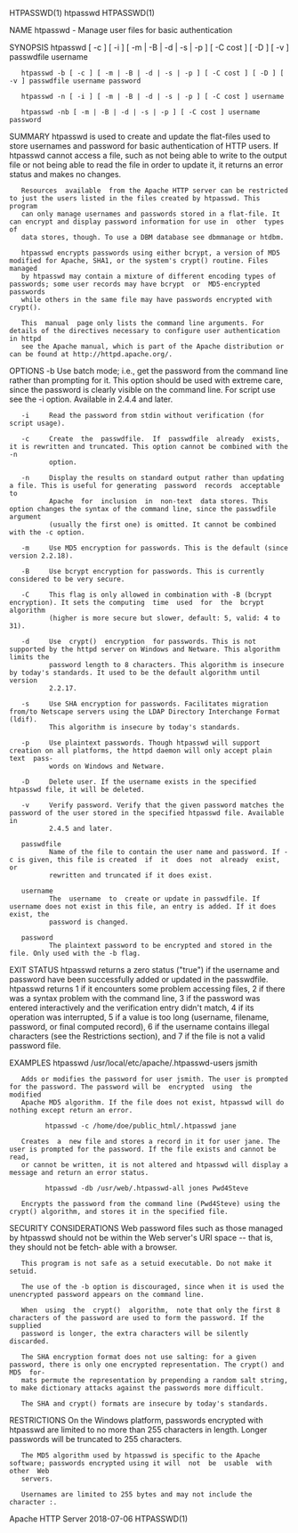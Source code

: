HTPASSWD(1)                                                          htpasswd                                                          HTPASSWD(1)

NAME
       htpasswd - Manage user files for basic authentication

SYNOPSIS
       htpasswd [ -c ] [ -i ] [ -m | -B | -d | -s | -p ] [ -C cost ] [ -D ] [ -v ] passwdfile username

       htpasswd -b [ -c ] [ -m | -B | -d | -s | -p ] [ -C cost ] [ -D ] [ -v ] passwdfile username password

       htpasswd -n [ -i ] [ -m | -B | -d | -s | -p ] [ -C cost ] username

       htpasswd -nb [ -m | -B | -d | -s | -p ] [ -C cost ] username password

SUMMARY
       htpasswd  is  used  to  create  and  update  the flat-files used to store usernames and password for basic authentication of HTTP users. If
       htpasswd cannot access a file, such as not being able to write to the output file or not being able to read the file in order to update it,
       it returns an error status and makes no changes.

       Resources  available  from the Apache HTTP server can be restricted to just the users listed in the files created by htpasswd. This program
       can only manage usernames and passwords stored in a flat-file. It can encrypt and display password information for use in  other  types  of
       data stores, though. To use a DBM database see dbmmanage or htdbm.

       htpasswd encrypts passwords using either bcrypt, a version of MD5 modified for Apache, SHA1, or the system's crypt() routine. Files managed
       by htpasswd may contain a mixture of different encoding types of passwords; some user records may have bcrypt  or  MD5-encrypted  passwords
       while others in the same file may have passwords encrypted with crypt().

       This  manual  page only lists the command line arguments. For details of the directives necessary to configure user authentication in httpd
       see the Apache manual, which is part of the Apache distribution or can be found at http://httpd.apache.org/.

OPTIONS
       -b     Use batch mode; i.e., get the password from the command line rather than prompting for it. This option should be used  with  extreme
              care, since the password is clearly visible on the command line. For script use see the -i option. Available in 2.4.4 and later.

       -i     Read the password from stdin without verification (for script usage).

       -c     Create  the  passwdfile.  If  passwdfile  already  exists, it is rewritten and truncated. This option cannot be combined with the -n
              option.

       -n     Display the results on standard output rather than updating a file. This is useful for generating  password  records  acceptable  to
              Apache  for  inclusion  in  non-text  data stores. This option changes the syntax of the command line, since the passwdfile argument
              (usually the first one) is omitted. It cannot be combined with the -c option.

       -m     Use MD5 encryption for passwords. This is the default (since version 2.2.18).

       -B     Use bcrypt encryption for passwords. This is currently considered to be very secure.

       -C     This flag is only allowed in combination with -B (bcrypt encryption). It sets the computing  time  used  for  the  bcrypt  algorithm
              (higher is more secure but slower, default: 5, valid: 4 to 31).

       -d     Use  crypt()  encryption  for passwords. This is not supported by the httpd server on Windows and Netware. This algorithm limits the
              password length to 8 characters. This algorithm is insecure by today's standards. It used to be the default algorithm until  version
              2.2.17.

       -s     Use SHA encryption for passwords. Facilitates migration from/to Netscape servers using the LDAP Directory Interchange Format (ldif).
              This algorithm is insecure by today's standards.

       -p     Use plaintext passwords. Though htpasswd will support creation on all platforms, the httpd daemon will only accept plain text  pass‐
              words on Windows and Netware.

       -D     Delete user. If the username exists in the specified htpasswd file, it will be deleted.

       -v     Verify password. Verify that the given password matches the password of the user stored in the specified htpasswd file. Available in
              2.4.5 and later.

       passwdfile
              Name of the file to contain the user name and password. If -c is given, this file is created  if  it  does  not  already  exist,  or
              rewritten and truncated if it does exist.

       username
              The  username  to  create or update in passwdfile. If username does not exist in this file, an entry is added. If it does exist, the
              password is changed.

       password
              The plaintext password to be encrypted and stored in the file. Only used with the -b flag.

EXIT STATUS
       htpasswd returns a zero status ("true") if the username and password have been successfully added or updated in  the  passwdfile.  htpasswd
       returns  1  if  it  encounters  some  problem accessing files, 2 if there was a syntax problem with the command line, 3 if the password was
       entered interactively and the verification entry didn't match, 4 if its operation was interrupted, 5 if a  value  is  too  long  (username,
       filename,  password,  or final computed record), 6 if the username contains illegal characters (see the Restrictions section), and 7 if the
       file is not a valid password file.

EXAMPLES
             htpasswd /usr/local/etc/apache/.htpasswd-users jsmith

       Adds or modifies the password for user jsmith. The user is prompted for the password. The password will be  encrypted  using  the  modified
       Apache MD5 algorithm. If the file does not exist, htpasswd will do nothing except return an error.

             htpasswd -c /home/doe/public_html/.htpasswd jane

       Creates  a  new file and stores a record in it for user jane. The user is prompted for the password. If the file exists and cannot be read,
       or cannot be written, it is not altered and htpasswd will display a message and return an error status.

             htpasswd -db /usr/web/.htpasswd-all jones Pwd4Steve

       Encrypts the password from the command line (Pwd4Steve) using the crypt() algorithm, and stores it in the specified file.

SECURITY CONSIDERATIONS
       Web password files such as those managed by htpasswd should not be within the Web server's URI space -- that is, they should not be  fetch‐
       able with a browser.

       This program is not safe as a setuid executable. Do not make it setuid.

       The use of the -b option is discouraged, since when it is used the unencrypted password appears on the command line.

       When  using  the  crypt()  algorithm,  note that only the first 8 characters of the password are used to form the password. If the supplied
       password is longer, the extra characters will be silently discarded.

       The SHA encryption format does not use salting: for a given password, there is only one encrypted representation. The crypt() and MD5  for‐
       mats permute the representation by prepending a random salt string, to make dictionary attacks against the passwords more difficult.

       The SHA and crypt() formats are insecure by today's standards.

RESTRICTIONS
       On  the  Windows platform, passwords encrypted with htpasswd are limited to no more than 255 characters in length. Longer passwords will be
       truncated to 255 characters.

       The MD5 algorithm used by htpasswd is specific to the Apache software; passwords encrypted using it will  not  be  usable  with  other  Web
       servers.

       Usernames are limited to 255 bytes and may not include the character :.

Apache HTTP Server                                                  2018-07-06                                                         HTPASSWD(1)
